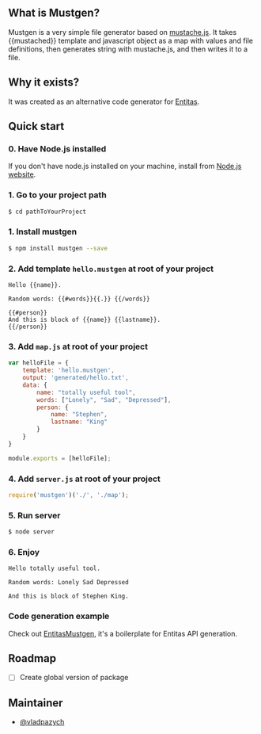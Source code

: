 ## What is Mustgen?
Mustgen is a very simple file generator based on [mustache.js](https://github.com/janl/mustache.js).
It takes {{mustached}} template and javascript object as a map with values and file definitions, then generates string with mustache.js, and then writes it to a file.

## Why it exists?
It was created as an alternative code generator for [Entitas](https://github.com/sschmid/Entitas-CSharp).

## Quick start

### 0. Have Node.js installed
If you don't have node.js installed on your machine, install from [Node.js website](https://nodejs.org/en/download/).

### 1. Go to your project path
```bash
$ cd pathToYourProject
```


### 1. Install mustgen
```bash
$ npm install mustgen --save
```

### 2. Add template `hello.mustgen` at root of your project

```
Hello {{name}}.

Random words: {{#words}}{{.}} {{/words}}

{{#person}}
And this is block of {{name}} {{lastname}}.
{{/person}}
```

### 3. Add `map.js` at root of your project
```javascript
var helloFile = {
    template: 'hello.mustgen',
    output: 'generated/hello.txt',
    data: {
        name: "totally useful tool",
        words: ["Lonely", "Sad", "Depressed"],
        person: {
            name: "Stephen",
            lastname: "King"
        }
    }
}

module.exports = [helloFile];
```



### 4. Add `server.js` at root of your project
```javascript
require('mustgen')('./', './map');
```


### 5. Run server
```bash
$ node server
```

### 6. Enjoy
```
Hello totally useful tool.

Random words: Lonely Sad Depressed

And this is block of Stephen King.
```

### Code generation example
Check out [EntitasMustgen](https://github.com/vladpazych/EntitasMustgen), it's a boilerplate for Entitas API generation.

## Roadmap
- [ ] Create global version of package

## Maintainer
* [@vladpazych](https://github.com/vladpazych)

